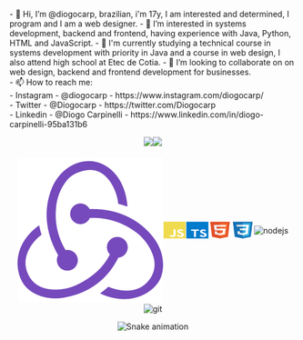 <div>
  <p>- 👋 Hi, I’m @diogocarp, brazilian, i'm 17y, I am interested and determined, I program and I am a web designer.
- 👀 I’m interested in systems development, backend and frontend, having experience with Java, Python, HTML and JavaScript.
- 🌱 I'm currently studying a technical course in systems development with priority in Java and a course in web design, I also attend high school at Etec de Cotia.
- 💞️ I’m looking to collaborate on on web design, backend and frontend development for businesses.<br>
- 📫 How to reach me:<br>
- Instagram - @diogocarp - https://www.instagram.com/diogocarp/<br>
- Twitter - @Diogocarp - https://twitter.com/Diogocarp<br>
- Linkedin - @Diogo Carpinelli - https://www.linkedin.com/in/diogo-carpinelli-95ba131b6</p>
<div/>


<div align="center"><a href="https://github.com/diogocarp"><img height="150em" src="https://github-readme-stats.vercel.app/api?username=diogocarp&count_private=true&include_all_commits=true&show_icons=true&theme=dracula&hide_border=false&show_owner=true"/><img height="150em" src="https://github-readme-stats.vercel.app/api/top-langs/?username=diogocarp&theme=dracula&hide_border=false&&layout=compact"/></a></div><div align="center" valign="top"><br><img align="center" alt="React" src="https://raw.githubusercontent.com/devicons/devicon/master/icons/redux/redux-original.svg"><img align="center" alt="Js" height="30" width="40" src="https://raw.githubusercontent.com/devicons/devicon/master/icons/javascript/javascript-plain.svg"><img align="center" alt="Js" height="30" width="40" src="https://raw.githubusercontent.com/devicons/devicon/master/icons/typescript/typescript-plain.svg"><img align="center" alt="HTML" height="30" width="40" src="https://raw.githubusercontent.com/devicons/devicon/master/icons/html5/html5-original.svg"><img align="center" alt="CSS" height="30" width="40" src="https://raw.githubusercontent.com/devicons/devicon/master/icons/css3/css3-original.svg"><img align="center" alt="nodejs" height="30" width="40" src="https://cdn.jsdelivr.net/gh/devicons/devicon/icons/jest/jest-plain.svg"><img align="center" alt="git" height="30" width="40" </div>

<div align="center">
  
  
![Snake animation](https://github.com/danielbped/danielbped/blob/output/github-contribution-grid-snake.svg)
  
  
</div>


